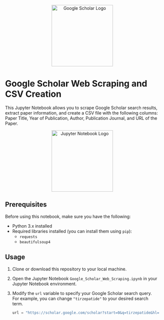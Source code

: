 <!-- Add Google Scholar Logo -->
<p align="center">
  <img src="https://upload.wikimedia.org/wikipedia/commons/c/c7/Google_Scholar_logo.png" alt="Google Scholar Logo" width="200">
</p>

# Google Scholar Web Scraping and CSV Creation

This Jupyter Notebook allows you to scrape Google Scholar search results, extract paper information, and create a CSV file with the following columns: Paper Title, Year of Publication, Author, Publication Journal, and URL of the Paper.

<!-- Add Jupyter Notebook Logo -->
<p align="center">
  <img src="https://upload.wikimedia.org/wikipedia/commons/thumb/3/38/Jupyter_logo.svg/518px-Jupyter_logo.svg.png" alt="Jupyter Notebook Logo" width="200">
</p>

## Prerequisites

Before using this notebook, make sure you have the following:

- Python 3.x installed
- Required libraries installed (you can install them using `pip`):
  - `requests`
  - `beautifulsoup4`

## Usage

1. Clone or download this repository to your local machine.

2. Open the Jupyter Notebook `Google_Scholar_Web_Scraping.ipynb` in your Jupyter Notebook environment.

3. Modify the `url` variable to specify your Google Scholar search query. For example, you can change `"tirzepatide"` to your desired search term.

   ```python
   url = "https://scholar.google.com/scholar?start=0&q=tirzepatide&hl=en&as_sdt=0,5"
